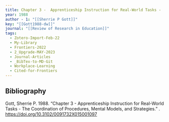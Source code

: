 ```yaml
---
title: Chapter 3 -  Apprenticeship Instruction for Real-World Tasks -  The Coordination of Procedures, Mental Models, and Strategies
year: 1988
author - 1: "[[Sherrie P Gott]]"
key: "[[Gott1988-dw]]"
journal: "[[Review of Research in Education]]"
tags:
  - Zotero-Import-Feb-22
  - My-Library
  - Frontiers-2022
  - 2_Upgrade-MAY-2023
  - Journal-Articles
  - _BibTex-to-MD-Git
  - Workplace-Learning
  - Cited-for-Frontiers
---
```


## Bibliography
Gott, Sherrie P. 1988. “Chapter 3 -  Apprenticeship Instruction for Real-World Tasks -  The Coordination of Procedures, Mental Models, and Strategies.” . https://doi.org/10.3102/0091732X015001097